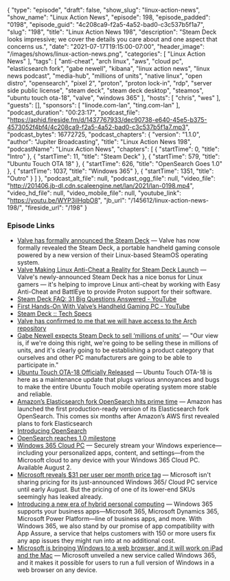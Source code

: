 {
  "type": "episode",
  "draft": false,
  "show_slug": "linux-action-news",
  "show_name": "Linux Action News",
  "episode": 198,
  "episode_padded": "0198",
  "episode_guid": "4c208ca9-f2a5-4a52-bad0-c3c537b5f1a7",
  "slug": "198",
  "title": "Linux Action News 198",
  "description": "Steam Deck looks impressive; we cover the details you care about and one aspect that concerns us.",
  "date": "2021-07-17T19:15:00-07:00",
  "header_image": "/images/shows/linux-action-news.png",
  "categories": [
    "Linux Action News"
  ],
  "tags": [
    "anti-cheat",
    "arch linux",
    "aws",
    "cloud pc",
    "elasticsearch fork",
    "gabe newell",
    "kibana",
    "linux action news",
    "linux news podcast",
    "media-hub",
    "millions of units",
    "native linux",
    "open distro",
    "opensearch",
    "pixel 2",
    "proton",
    "proton lock-in",
    "rdp",
    "server side public license",
    "steam deck",
    "steam deck desktop",
    "steamos",
    "ubuntu touch ota-18",
    "valve",
    "windows 365"
  ],
  "hosts": [
    "chris",
    "wes"
  ],
  "guests": [],
  "sponsors": [
    "linode.com-lan",
    "ting.com-lan"
  ],
  "podcast_duration": "00:23:17",
  "podcast_file": "https://aphid.fireside.fm/d/1437767933/dec90738-e640-45e5-b375-4573052f4bf4/4c208ca9-f2a5-4a52-bad0-c3c537b5f1a7.mp3",
  "podcast_bytes": 16772725,
  "podcast_chapters": {
    "version": "1.1.0",
    "author": "Jupiter Broadcasting",
    "title": "Linux Action News 198",
    "podcastName": "Linux Action News",
    "chapters": [
      {
        "startTime": 0,
        "title": "Intro"
      },
      {
        "startTime": 11,
        "title": "Steam Deck"
      },
      {
        "startTime": 579,
        "title": "Ubuntu Touch OTA 18"
      },
      {
        "startTime": 626,
        "title": "OpenSearch Goes 1.0"
      },
      {
        "startTime": 1037,
        "title": "Windows 365"
      },
      {
        "startTime": 1351,
        "title": "Outro"
      }
    ]
  },
  "podcast_alt_file": null,
  "podcast_ogg_file": null,
  "video_file": "http://201406.jb-dl.cdn.scaleengine.net/lan/2021/lan-0198.mp4",
  "video_hd_file": null,
  "video_mobile_file": null,
  "youtube_link": "https://youtu.be/WYP3ilHqbO8",
  "jb_url": "/145612/linux-action-news-198/",
  "fireside_url": "/198"
}


### Episode Links

  * [Valve has formally announced the Steam Deck](https://www.gamingonlinux.com/2021/07/valve-has-formally-announced-the-steam-deck-a-portable-handheld-console-with-steamos "Valve has formally announced the Steam Deck") — Valve has now formally revealed the Steam Deck, a portable handheld gaming console powered by a new version of their Linux-based SteamOS operating system.
  * [Valve Making Linux Anti-Cheat a Reality for Steam Deck Launch](https://techraptor.net/gaming/news/valve-making-linux-anti-cheat-reality-for-steam-deck-launch "Valve Making Linux Anti-Cheat a Reality for Steam Deck Launch") — Valve's newly-announced Steam Deck has a nice bonus for Linux gamers — it's helping to improve Linux anti-cheat by working with Easy Anti-Cheat and BattlEye to provide Proton support for their software.
  * [Steam Deck FAQ: 31 Big Questions Answered - YouTube](https://www.youtube.com/watch?v=h9eihvhM_KE "Steam Deck FAQ: 31 Big Questions Answered - YouTube")
  * [First Hands-On With Valve’s Handheld Gaming PC - YouTube](https://www.youtube.com/watch?v=oLtiRGTZvGM "First Hands-On With Valve’s Handheld Gaming PC - YouTube")
  * [Steam Deck :: Tech Specs](https://www.steamdeck.com/en/tech "Steam Deck :: Tech Specs")
  * [Valve has confirmed to me that we will have access to the Arch repository](https://www.reddit.com/r/linux/comments/olrdlk/valve_has_confirmed_to_me_that_we_will_have/ "Valve has confirmed to me that we will have access to the Arch repository")
  * [Gabe Newell expects Steam Deck to sell ‘millions of units’](https://www.pcgamer.com/gabe-newell-expects-steam-deck-to-sell-millions-of-units-but-the-pricing-was-painful-to-pick/ "Gabe Newell expects Steam Deck to sell ‘millions of units’") — "Our view is, if we're doing this right, we're going to be selling these in millions of units, and it's clearly going to be establishing a product category that ourselves and other PC manufacturers are going to be able to participate in." 
  * [Ubuntu Touch OTA-18 Officially Released](https://9to5linux.com/ubuntu-touch-ota-18-officially-released-with-performance-improvements-bug-fixes "Ubuntu Touch OTA-18 Officially Released") — Ubuntu Touch OTA-18 is here as a maintenance update that plugs various annoyances and bugs to make the entire Ubuntu Touch mobile operating system more stable and reliable.
  * [Amazon’s Elasticsearch fork OpenSearch hits prime time](https://venturebeat.com/2021/07/13/amazons-elasticsearch-fork-opensearch-hits-prime-time/ "Amazon’s Elasticsearch fork OpenSearch hits prime time") — Amazon has launched the first production-ready version of its Elasticsearch fork OpenSearch. This comes six months after Amazon’s AWS first revealed plans to fork Elasticsearch
  * [Introducing OpenSearch](https://aws.amazon.com/blogs/opensource/introducing-opensearch/ "Introducing OpenSearch")
  * [OpenSearch reaches 1.0 milestone](https://www.theregister.com/2021/07/13/opensearch_10/ "OpenSearch reaches 1.0 milestone")
  * [Windows 365 Cloud PC](https://www.microsoft.com/en-us/windows-365 "Windows 365 Cloud PC") — Securely stream your Windows experience—including your personalized apps, content, and settings—from the Microsoft cloud to any device with your Windows 365 Cloud PC. Available August 2.
  * [Microsoft reveals $31 per user per month price tag](https://www.zdnet.com/article/microsoft-reveals-31-per-user-per-month-price-tag-of-one-of-the-coming-windows-365-skus/ "Microsoft reveals $31 per user per month price tag") — Microsoft isn't sharing pricing for its just-announced Windows 365/ Cloud PC service until early August. But the pricing of one of its lower-end SKUs seemingly has leaked already.
  * [Introducing a new era of hybrid personal computing](https://www.microsoft.com/en-us/microsoft-365/blog/2021/07/14/introducing-a-new-era-of-hybrid-personal-computing-the-windows-365-cloud-pc/ "Introducing a new era of hybrid personal computing") — Windows 365 supports your business apps—Microsoft 365, Microsoft Dynamics 365, Microsoft Power Platform—line of business apps, and more. With Windows 365, we also stand by our promise of app compatibility with App Assure, a service that helps customers with 150 or more users fix any app issues they might run into at no additional cost.
  * [Microsoft is bringing Windows to a web browser, and it will work on iPad and the Mac](https://9to5mac.com/2021/07/14/microsoft-is-bringing-windows-to-a-web-browser-and-it-will-work-on-ipad-and-the-mac/ "Microsoft is bringing Windows to a web browser, and it will work on iPad and the Mac") — Microsoft unveiled a new service called Windows 365, and it makes it possible for users to run a full version of Windows in a web browser on any device. 


